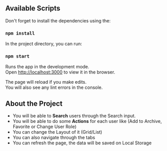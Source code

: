 ## Available Scripts

Don't forget to install the dependencies using the:

### `npm install`

In the project directory, you can run:

### `npm start`

Runs the app in the development mode.<br>
Open [http://localhost:3000](http://localhost:3000) to view it in the browser.

The page will reload if you make edits.<br>
You will also see any lint errors in the console.

## About the Project

- You will be able to __Search__ users through the Search input.
- You will be able to do some __Actions__ for each user like (Add to Archive, Favorite or Change User Role)
- You can change the Layout of it (Grid/List)
- You can also navigate through the tabs
- You can refresh the page, the data will be saved on Local Storage
